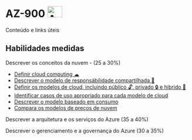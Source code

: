 # AZ-900 <img alt="Azure" height="30" width="40" src="https://cdn.jsdelivr.net/gh/devicons/devicon/icons/azure/azure-original.svg" />
Conteúdo e links úteis

## Habilidades medidas
Descrever os conceitos da nuvem - (25 a 30%) 
* <a href="https://github.com/ofabiobatista/AZ-900/blob/main/conceitosDaNuvem.md"> Definir cloud computing ☁ </a>
* <a href="https://github.com/ofabiobatista/AZ-900/blob/main/modeloResponsabilidadeCompartilhada.md"> Descrever o modelo de responsábilidade compartilhada 🤝 </a>
* <a href="https://github.com/ofabiobatista/AZ-900/blob/main/modelosCloud.md"> Definir os modelos de cloud, incluindo público 🔓, privado 🔒 e hibrido 🔐 </a>
* <a href="https://github.com/ofabiobatista/AZ-900/blob/main/modelosCloud.md"> Identificar casos de uso apropriado para cada modelo de cloud </a>
* <a href="https://github.com/ofabiobatista/AZ-900/blob/main/modeloBaseadoConsumo.md"> Descrever o modelo baseado em consumo </a>
* <a href="https://github.com/ofabiobatista/AZ-900/blob/main/modelosPrecos.md"> Compara os modelos de preços de nuvem </a>

Descrever a arquitetura e os serviços do Azure (35 a 40%)

Descrever o gerenciamento e a governança do Azure (30 a 35%)
